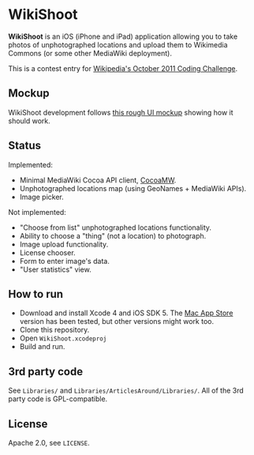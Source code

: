 # WikiShoot

**WikiShoot** is an iOS (iPhone and iPad) application allowing you to take photos of unphotographed locations and upload them to Wikimedia Commons (or some other MediaWiki deployment).

This is a contest entry for [Wikipedia's October 2011 Coding Challenge][wocc].

## Mockup

WikiShoot development follows [this rough UI mockup][wikishoot-mockup] showing how it should work.

## Status

Implemented:

* Minimal MediaWiki Cocoa API client, [CocoaMW][cocoamw].
* Unphotographed locations map (using GeoNames + MediaWiki APIs).
* Image picker.

Not implemented:

* "Choose from list" unphotographed locations functionality.
* Ability to choose a "thing" (not a location) to photograph.
* Image upload functionality.
* License chooser.
* Form to enter image's data.
* "User statistics" view.

## How to run

- Download and install Xcode 4 and iOS SDK 5. The [Mac App Store][xcode-ios-sdk] version has been tested, but other versions might work too.
- Clone this repository.
- Open `WikiShoot.xcodeproj`
- Build and run.

## 3rd party code

See `Libraries/` and `Libraries/ArticlesAround/Libraries/`. All of the 3rd party code is GPL-compatible.

## License

Apache 2.0, see `LICENSE`.


[cocoamw]: https://github.com/pypt/CocoaMW
[wikishoot-mockup]: http://stuff.pypt.lt/wikishoot-mockup-20111029.pdf
[wocc]: http://www.mediawiki.org/wiki/Special:ContestWelcome/October_2011_Coding_Challenge
[xcode-ios-sdk]: http://itunes.apple.com/lt/app/xcode/id448457090?mt=12
